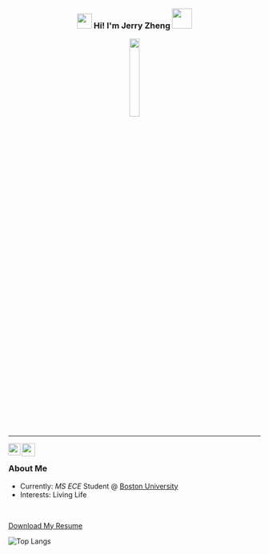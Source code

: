  <h3 align="center"><img src = "https://raw.githubusercontent.com/MartinHeinz/MartinHeinz/master/wave.gif" width = 30px> Hi! I'm Jerry Zheng  <img src="https://github.com/user-attachments/assets/53a8d1db-b954-40d2-bde6-b8b3aa1e1cd4"  width=40px></h3>
 <p align="center">
<img width="20%" src="https://img.icons8.com/ios-filled/96/000000/programming.png"/>
</p>
 
 ---
 
<a href="https://www.linkedin.com/in/jerryzheng7/">
  <img align="left" width="24px" src="https://cdn.simpleicons.org/linkedin"  />
</a>

<a href="mailto:jerryzhen14h@gmail.com">
  <img align="left" width="26px" src="https://cdn.simpleicons.org/gmail" />
</a>

<br />

### About Me
- Currently: *MS ECE* Student @ [Boston University](https://www.bu.edu/) <br />
- Interests: Living Life
<br />

[Download My Resume](https://github.com/user-attachments/files/19595793/Resume-.Jerry.Zheng.Mar.2025.pdf)




![Top Langs](https://github-readme-stats.vercel.app/api/top-langs/?username=jerryzheng7&layout=compact&theme=dark)
